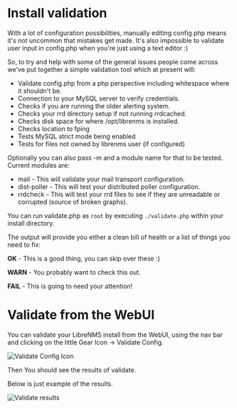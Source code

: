 # Install validation

With a lot of configuration possibilities, manually editing config.php
means it's not uncommon that mistakes get made. It's also impossible
to validate user input in config.php when you're just using a text
editor :)

So, to try and help with some of the general issues people come across
we've put together a simple validation tool which at present will:

- Validate config.php from a php perspective including whitespace
  where it shouldn't be.
- Connection to your MySQL server to verify credentials.
- Checks if you are running the older alerting system.
- Checks your rrd directory setup if not running rrdcached.
- Checks disk space for where /opt/librenms is installed.
- Checks location to fping
- Tests MySQL strict mode being enabled
- Tests for files not owned by librenms user (if configured)

Optionally you can also pass -m and a module name for that to be
tested. Current modules are:

- mail - This will validate your mail transport configuration.
- dist-poller - This will test your distributed poller configuration.
- rrdcheck - This will test your rrd files to see if they are
  unreadable or corrupted (source of broken graphs).

You can run validate.php as `root` by executing `./validate.php`
within your install directory.

The output will provide you either a clean bill of health or a list of
things you need to fix:

**OK** - This is a good thing, you can skip over these :)

**WARN** - You probably want to check this out.

**FAIL** - This is going to need your attention!

# Validate from the WebUI

You can validate your LibreNMS install from the WebUI, using the nav
bar and clicking on the little Gear Icon -> Validate Config. 

![Validate Config Icon](/img/validate-config-icon.png) 

Then You should see the results of validate.

Below is just example of the results.

![Validate results](/img/validate-results.png)
